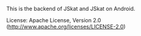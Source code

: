 This is the backend of JSkat and JSkat on Android.

License: Apache License, Version 2.0 (http://www.apache.org/licenses/LICENSE-2.0)